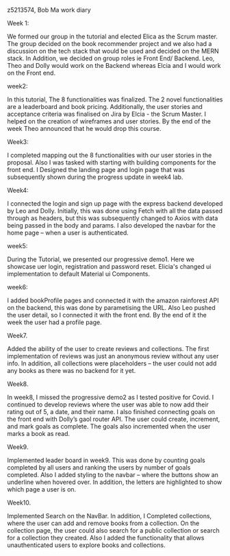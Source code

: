 z5213574, Bob Ma work diary


Week 1:

We formed our group in the tutorial and elected Elica as the Scrum master. The group decided on the book recommender project and we also had a discussion on the tech stack that would be used and decided on the MERN stack. In Addition, we decided on group roles ie Front End/ Backend. Leo, Theo and Dolly would work on the Backend whereas Elcia and I would work on the Front end.

week2: 

In this tutorial, The 8 functionalities was finalized. The 2 novel functionalities are a leaderboard and book pricing. Additionally, the user stories and acceptance criteria was finalised on Jira by Elcia - the Scrum Master. I helped on the creation of wireframes and user stories. By the end of the week Theo announced that he would drop this course. 

Week3: 

I completed mapping out the 8 functionalities with our user stories in the proposal. Also I was tasked with starting with building components for the front end. I Designed the landing page and login page that was subsequently shown during the progress update in week4 lab.

Week4:

I connected the login and sign up page with the express backend developed by Leo and Dolly. Initially, this was done using Fetch with all the data passed through as headers, but this was subsequently changed to Axios with data being passed in the body and params.  I also developed the navbar for the home page – when a user is authenticated. 

week5: 

During the Tutorial, we presented our progressive demo1. Here we showcase uer login, registration and password reset. Elicia's changed ui implementation to default Material ui Components.

week6:

I added bookProfile pages and connected it with the amazon rainforest API on the backend, this was done by parametising the URL. Also Leo pushed the user detail, so I connected it with the front end. By the end of it the week the user had a profile page.

Week7. 

Added the ability of the user to create reviews and collections. The first implementation of reviews was just an anonymous review without any user info. In addition, all collections were placeholders – the user could not add any books as there was no backend for it yet. 

Week8. 

In week8, I missed the progressive demo2 as I tested positive for Covid. I continued to develop reviews where the user was able to now add their rating out of 5, a date, and their name. I also finished connecting goals on the front end with Dolly’s gaol router API. The user could create, increment, and mark goals as complete. The goals also incremented when the user marks a book as read.

Week9.

Implemented leader board in week9. This was done by counting goals completed by all users and ranking the users by number of goals completed. Also I added styling to the navbar – where the buttons show an underline when hovered over. In addition, the letters are highlighted to show which page a user is on.

Week10.

Implemented Search on the NavBar. In addition, I Completed collections, where the user can add and remove books from a collection. On the collection page, the user could also search for a public collection or search for a collection they created. Also I added the functionality that allows unauthenticated users to explore books and collections. 




